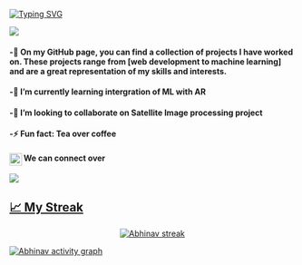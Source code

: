 
[![Typing SVG](https://readme-typing-svg.herokuapp.com?lines=Welcome+to+my+small+World⚛️)](https://git.io/typing-svg)

<a href="https://github.com/ABHINAV0307"><img src="https://readme-typing-svg.herokuapp.com/?color=E30B5C&width=900&height=40&lines=Pursuing+B.Tech+in+Computer+Science;Learning+Java+%26+Brushing+up+Data+Structure+%26+algorithm.." /></a>

#### -🔭 On my GitHub page, you can find a collection of projects I have worked on. These projects range from [web development to machine learning] and are a great representation of my skills and interests.
#### -🌱 I’m currently learning intergration of ML with AR
#### -👯 I’m looking to collaborate on Satellite Image processing project
#### -⚡ Fun fact: Tea over coffee

#### We can connect over     [<img align="left" alt="LinkedIn" width="22px" src="https://cdn.jsdelivr.net/npm/simple-icons@v3/icons/linkedin.svg" />](https://www.linkedin.com/in/abhinav-tripathi-8815b0211)
<a href="https://github.com/abhinav0307/github-profile-views-counter">
    <img src="https://komarev.com/ghpvc/?username=ABHINAV0307">
<br> 

## &#x1f4c8; My Streak

<p align="center">
<img title="🔥 Get streak stats for your profile at git.io/streak-stats" alt="Abhinav streak" src="https://github-readme-streak-stats.herokuapp.com/?user=ABHINAV0307&theme=black-ice&hide_border=true&stroke=0000&background=060A0CD0"/>
</p>
<!--
![ 📊 My GitHub Stats](https://github-readme-stats.vercel.app/api?username=abhinav0307&show_icons=true&theme=tokyonight)
-->


[![Abhinav activity graph](https://github-readme-activity-graph.cyclic.app/graph?username=Abhinav0307)](https://github.com/abhinav0307/github-readme-activity-graph)



<!--
![Snake animation](https://github.com/ABHINAV0307/ABHINAV0307/blob/output/github-contribution-grid-snake.svg)
-->
    

